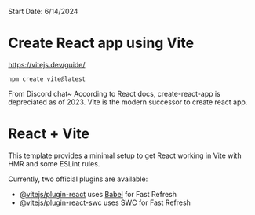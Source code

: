 Start Date: 6/14/2024

# Create React app using Vite
https://vitejs.dev/guide/

```npm create vite@latest```

From Discord chat~ According to React docs, create-react-app is depreciated as of 2023. Vite is the modern successor to create react app.



# React + Vite

This template provides a minimal setup to get React working in Vite with HMR and some ESLint rules.

Currently, two official plugins are available:

- [@vitejs/plugin-react](https://github.com/vitejs/vite-plugin-react/blob/main/packages/plugin-react/README.md) uses [Babel](https://babeljs.io/) for Fast Refresh
- [@vitejs/plugin-react-swc](https://github.com/vitejs/vite-plugin-react-swc) uses [SWC](https://swc.rs/) for Fast Refresh
